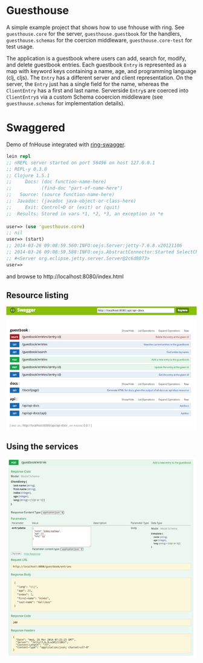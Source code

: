 # Guesthouse

A simple example project that shows how to use fnhouse with ring.  See
`guesthouse.core` for the server, `guesthouse.guestbook` for the handlers,
`guesthouse.schemas` for the coercion middleware, `guesthouse.core-test` for
test usage.

The application is a guestbook where users can add, search for, modify, and
delete guestbook entries.  Each guestbook `Entry` is represented as a map with
keyword keys containing a name, age, and programming language (clj, cljs).  The
`Entry` has a different server and client representation.  On the server, the
`Entry` just has a single field for the name, whereas the `ClientEntry` has a
first and last name.  Serverside `Entry`s are coerced into `ClientEntry`s via a
custom Schema cooercion middleware (see `guesthouse.schemas` for implementation
details).

# Swaggered

Demo of fnHouse integrated with [ring-swagger](https://github.com/metosin/ring-swagger).

```clojure
lein repl
;; nREPL server started on port 56496 on host 127.0.0.1
;; REPL-y 0.3.0
;; Clojure 1.5.1
;;     Docs: (doc function-name-here)
;;           (find-doc "part-of-name-here")
;;   Source: (source function-name-here)
;;  Javadoc: (javadoc java-object-or-class-here)
;;     Exit: Control+D or (exit) or (quit)
;;  Results: Stored in vars *1, *2, *3, an exception in *e

user=> (use 'guesthouse.core)
;; nil
user=> (start)
;; 2014-03-26 09:08:59.560:INFO:oejs.Server:jetty-7.6.8.v20121106
;; 2014-03-26 09:08:59.588:INFO:oejs.AbstractConnector:Started SelectChannelConnector@0.0.0.0:8080
;; #<Server org.eclipse.jetty.server.Server@2c6d8073>
user=>
```

and browse to http://localhost:8080/index.html

## Resource listing

![](https://raw.githubusercontent.com/ikitommi/fnhouse/master/examples/guesthouse/guesthouse-swagger.png)

## Using the services

![](https://raw.githubusercontent.com/ikitommi/fnhouse/master/examples/guesthouse/guesthouse-swagger2.png)


